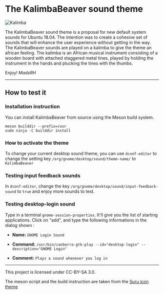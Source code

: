 # The KalimbaBeaver sound theme

![Kalimba](/banner.jpg)

The KalimbaBeaver sound theme is a proposal for new default system sounds for Ubuntu 18.04.
The intention was to create a cohesive set of sounds that will enhance the user experience without getting in the way. The KalimbaBeaver sounds are played on a kalimba to give the theme an african feeling. 
The kalimba is an African musical instrument consisting of a wooden board with attached staggered metal tines, played by holding the instrument in the hands and plucking the tines with the thumbs.

Enjoy!
_MadsRH_

---

## How to test it

### Installation instruction

You can install KalimbaBeaver from source using the Meson build system.

````
meson builddir --prefix=/usr
sudo ninja -C builddir install
````

### How to activate the theme

To change your current desktop sound theme, you can use `dconf-editor` to change the setting key `/org/gnome/desktop/sound/theme-name/` to `KalimbaBeaver`

### Testing input feedback sounds

In `dconf-editor`, change the key `/org/gnome/desktop/sound/input-feedback-sound` to `true` and enjoy more sounds to test.

### Testing desktop-login sound

Type in a terminal `gnome-session-properties`. It'll give you the list of starting applications. Click on "add", and type the following informations in the dialog shown :

- **Name:** `GNOME Login Sound`

- **Command:** `/usr/bin/canberra-gtk-play --id="desktop-login" --description="GNOME Login"`

- **Comment:** `Plays a sound whenever you log in`

---

This project is licensed under CC-BY-SA 3.0.

The meson script and the build instruction are taken from the [Suru icon theme](https://github.com/snwh/suru-icon-theme)
